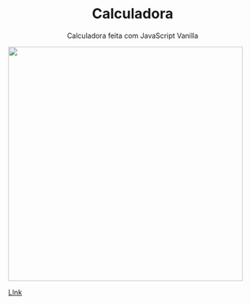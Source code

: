 <h1 align ="center">Calculadora</h1>

<p align ="center"> Calculadora feita com JavaScript Vanilla</p>



 <img align="center" height="475"   src= "https://user-images.githubusercontent.com/110351770/197540049-8b45cde4-cc52-4020-9e03-c262cc5de741.png">
 
 
 [LInk](https://calculadora-khaki-nu.vercel.app/)
